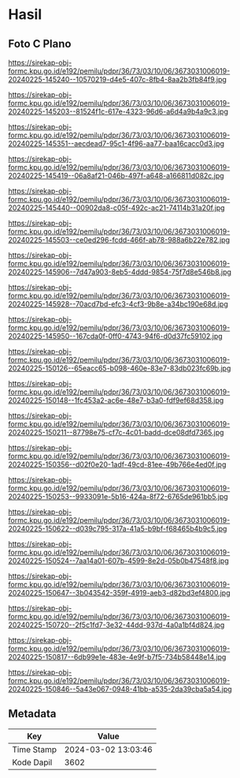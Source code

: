 # Hasil

## Foto C Plano

https://sirekap-obj-formc.kpu.go.id/e192/pemilu/pdpr/36/73/03/10/06/3673031006019-20240225-145240--10570219-d4e5-407c-8fb4-8aa2b3fb84f9.jpg

https://sirekap-obj-formc.kpu.go.id/e192/pemilu/pdpr/36/73/03/10/06/3673031006019-20240225-145203--81524f1c-617e-4323-96d6-a6d4a9b4a9c3.jpg

https://sirekap-obj-formc.kpu.go.id/e192/pemilu/pdpr/36/73/03/10/06/3673031006019-20240225-145351--aecdead7-95c1-4f96-aa77-baa16cacc0d3.jpg

https://sirekap-obj-formc.kpu.go.id/e192/pemilu/pdpr/36/73/03/10/06/3673031006019-20240225-145419--06a8af21-046b-497f-a648-a166811d082c.jpg

https://sirekap-obj-formc.kpu.go.id/e192/pemilu/pdpr/36/73/03/10/06/3673031006019-20240225-145440--00902da8-c05f-492c-ac21-74114b31a20f.jpg

https://sirekap-obj-formc.kpu.go.id/e192/pemilu/pdpr/36/73/03/10/06/3673031006019-20240225-145503--ce0ed296-fcdd-466f-ab78-988a6b22e782.jpg

https://sirekap-obj-formc.kpu.go.id/e192/pemilu/pdpr/36/73/03/10/06/3673031006019-20240225-145906--7d47a903-8eb5-4ddd-9854-75f7d8e546b8.jpg

https://sirekap-obj-formc.kpu.go.id/e192/pemilu/pdpr/36/73/03/10/06/3673031006019-20240225-145928--70acd7bd-efc3-4cf3-9b8e-a34bc190e68d.jpg

https://sirekap-obj-formc.kpu.go.id/e192/pemilu/pdpr/36/73/03/10/06/3673031006019-20240225-145950--167cda0f-0ff0-4743-94f6-d0d37fc59102.jpg

https://sirekap-obj-formc.kpu.go.id/e192/pemilu/pdpr/36/73/03/10/06/3673031006019-20240225-150126--65eacc65-b098-460e-83e7-83db023fc69b.jpg

https://sirekap-obj-formc.kpu.go.id/e192/pemilu/pdpr/36/73/03/10/06/3673031006019-20240225-150148--1fc453a2-ac6e-48e7-b3a0-fdf9ef68d358.jpg

https://sirekap-obj-formc.kpu.go.id/e192/pemilu/pdpr/36/73/03/10/06/3673031006019-20240225-150211--87798e75-cf7c-4c01-badd-dce08dfd7365.jpg

https://sirekap-obj-formc.kpu.go.id/e192/pemilu/pdpr/36/73/03/10/06/3673031006019-20240225-150356--d02f0e20-1adf-49cd-81ee-49b766e4ed0f.jpg

https://sirekap-obj-formc.kpu.go.id/e192/pemilu/pdpr/36/73/03/10/06/3673031006019-20240225-150253--9933091e-5b16-424a-8f72-6765de961bb5.jpg

https://sirekap-obj-formc.kpu.go.id/e192/pemilu/pdpr/36/73/03/10/06/3673031006019-20240225-150622--d039c795-317a-41a5-b9bf-f68465b4b9c5.jpg

https://sirekap-obj-formc.kpu.go.id/e192/pemilu/pdpr/36/73/03/10/06/3673031006019-20240225-150524--7aa14a01-607b-4599-8e2d-05b0b47548f8.jpg

https://sirekap-obj-formc.kpu.go.id/e192/pemilu/pdpr/36/73/03/10/06/3673031006019-20240225-150647--3b043542-359f-4919-aeb3-d82bd3ef4800.jpg

https://sirekap-obj-formc.kpu.go.id/e192/pemilu/pdpr/36/73/03/10/06/3673031006019-20240225-150720--2f5c1fd7-3e32-44dd-937d-4a0a1bf4d824.jpg

https://sirekap-obj-formc.kpu.go.id/e192/pemilu/pdpr/36/73/03/10/06/3673031006019-20240225-150817--6db99e1e-483e-4e9f-b7f5-734b58448e14.jpg

https://sirekap-obj-formc.kpu.go.id/e192/pemilu/pdpr/36/73/03/10/06/3673031006019-20240225-150846--5a43e067-0948-41bb-a535-2da39cba5a54.jpg


## Metadata

| Key        | Value               |
| ---------- | ------------------- |
| Time Stamp | 2024-03-02 13:03:46 |
| Kode Dapil | 3602                |




